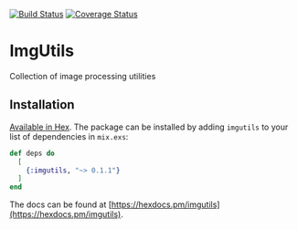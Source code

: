 [![Build Status](https://travis-ci.org/velimir/imgutils.svg?branch=master)](https://travis-ci.org/velimir/imgutils) [![Coverage Status](https://coveralls.io/repos/github/velimir/imgutils/badge.svg?branch=master)](https://coveralls.io/github/velimir/imgutils?branch=master)

# ImgUtils

Collection of image processing utilities

## Installation

[Available in Hex](https://hex.pm/packages/imgutils). The package can be installed
by adding `imgutils` to your list of dependencies in `mix.exs`:

```elixir
def deps do
  [
    {:imgutils, "~> 0.1.1"}
  ]
end
```

The docs can be found at
[https://hexdocs.pm/imgutils](https://hexdocs.pm/imgutils).
